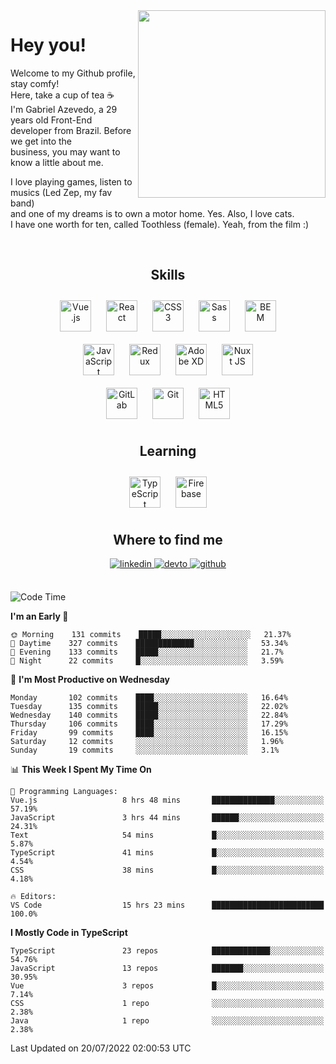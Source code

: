 <div align="right">
<img src="https://media.giphy.com/media/l46CbZ7KWEhN1oci4/giphy.gif" align="right" height="300" width="" />
</div>  
  

# Hey you!

Welcome to my Github profile, stay comfy!<br/>
Here, take a cup of tea ☕<br/>
I'm Gabriel Azevedo, a 29 years old Front-End<br/>
developer from Brazil. Before we get into the<br/>
business, you may want to know a little about me.<br>

I love playing games, listen to musics (Led Zep, my fav band)<br/>
and one of my dreams is to own a motor home. Yes. Also, I love cats.<br/>
I have one worth for ten, called Toothless (female). Yeah, from the film :)

<br/>

## <div align="center">Skills</div>  
  

<div align="center">  
<img style="margin: 10px" src="https://profilinator.rishav.dev/skills-assets/vuejs-original-wordmark.svg" alt="Vue.js" height="50" />  
<img style="margin: 10px" src="https://profilinator.rishav.dev/skills-assets/react-original-wordmark.svg" alt="React" height="50" />  
<img style="margin: 10px" src="https://profilinator.rishav.dev/skills-assets/css3-original-wordmark.svg" alt="CSS3" height="50" />  
<img style="margin: 10px" src="https://profilinator.rishav.dev/skills-assets/sass-original.svg" alt="Sass" height="50" />  
<img style="margin: 10px" src="https://profilinator.rishav.dev/skills-assets/bem.svg" alt="BEM" height="50" /><br/>  
<img style="margin: 10px" src="https://profilinator.rishav.dev/skills-assets/javascript-original.svg" alt="JavaScript" height="50" />  
<img style="margin: 10px" src="https://profilinator.rishav.dev/skills-assets/redux-original.svg" alt="Redux" height="50" />  
<img style="margin: 10px" src="https://profilinator.rishav.dev/skills-assets/adobexd.png" alt="Adobe XD" height="50" />  
<img style="margin: 10px" src="https://profilinator.rishav.dev/skills-assets/nuxt.png" alt="Nuxt JS" height="50" /><br/>
<img style="margin: 10px" src="https://profilinator.rishav.dev/skills-assets/gitlab.svg" alt="GitLab" height="50" />  
<img style="margin: 10px" src="https://profilinator.rishav.dev/skills-assets/git-scm-icon.svg" alt="Git" height="50" />  
<img style="margin: 10px" src="https://profilinator.rishav.dev/skills-assets/html5-original-wordmark.svg" alt="HTML5" height="50" />  
</div>  

## <div align="center">Learning</div>  
  

<div align="center">  
<img style="margin: 10px" src="https://profilinator.rishav.dev/skills-assets/typescript-original.svg" alt="TypeScript" height="50" />  
<img style="margin: 10px" src="https://profilinator.rishav.dev/skills-assets/firebase.png" alt="Firebase" height="50" />  
</div>  

## <div align="center">Where to find me</div>  
  

<div align="center">
<a href="https://linkedin.com/in/https://linkedin.com/in/azevedo-gabriel" target="_blank">
<img src=https://img.shields.io/badge/linkedin-%231E77B5.svg?&style=for-the-badge&logo=linkedin&logoColor=white alt=linkedin style="margin-bottom: 5px;" />
</a>
<a href="https://dev.to/https://dev.to/gpeto91" target="_blank">
<img src=https://img.shields.io/badge/dev.to-%2308090A.svg?&style=for-the-badge&logo=dev.to&logoColor=white alt=devto style="margin-bottom: 5px;" />
</a>
<a href="https://github.com/https://github.com/gpeto91" target="_blank">
<img src=https://img.shields.io/badge/github-%2324292e.svg?&style=for-the-badge&logo=github&logoColor=white alt=github style="margin-bottom: 5px;" />
</a>  
</div>  
  
<br/>

<!--START_SECTION:waka-->
![Code Time](http://img.shields.io/badge/Code%20Time-0%20secs-blue)

**I'm an Early 🐤** 

```text
🌞 Morning    131 commits    █████░░░░░░░░░░░░░░░░░░░░   21.37% 
🌆 Daytime    327 commits    █████████████░░░░░░░░░░░░   53.34% 
🌃 Evening    133 commits    █████░░░░░░░░░░░░░░░░░░░░   21.7% 
🌙 Night      22 commits     █░░░░░░░░░░░░░░░░░░░░░░░░   3.59%

```
📅 **I'm Most Productive on Wednesday** 

```text
Monday       102 commits    ████░░░░░░░░░░░░░░░░░░░░░   16.64% 
Tuesday      135 commits    █████░░░░░░░░░░░░░░░░░░░░   22.02% 
Wednesday    140 commits    █████░░░░░░░░░░░░░░░░░░░░   22.84% 
Thursday     106 commits    ████░░░░░░░░░░░░░░░░░░░░░   17.29% 
Friday       99 commits     ████░░░░░░░░░░░░░░░░░░░░░   16.15% 
Saturday     12 commits     ░░░░░░░░░░░░░░░░░░░░░░░░░   1.96% 
Sunday       19 commits     ░░░░░░░░░░░░░░░░░░░░░░░░░   3.1%

```


📊 **This Week I Spent My Time On** 

```text
💬 Programming Languages: 
Vue.js                   8 hrs 48 mins       ██████████████░░░░░░░░░░░   57.19% 
JavaScript               3 hrs 44 mins       ██████░░░░░░░░░░░░░░░░░░░   24.31% 
Text                     54 mins             █░░░░░░░░░░░░░░░░░░░░░░░░   5.87% 
TypeScript               41 mins             █░░░░░░░░░░░░░░░░░░░░░░░░   4.54% 
CSS                      38 mins             █░░░░░░░░░░░░░░░░░░░░░░░░   4.18%

🔥 Editors: 
VS Code                  15 hrs 23 mins      █████████████████████████   100.0%

```

**I Mostly Code in TypeScript** 

```text
TypeScript               23 repos            █████████████░░░░░░░░░░░░   54.76% 
JavaScript               13 repos            ███████░░░░░░░░░░░░░░░░░░   30.95% 
Vue                      3 repos             █░░░░░░░░░░░░░░░░░░░░░░░░   7.14% 
CSS                      1 repo              ░░░░░░░░░░░░░░░░░░░░░░░░░   2.38% 
Java                     1 repo              ░░░░░░░░░░░░░░░░░░░░░░░░░   2.38%

```



 Last Updated on 20/07/2022 02:00:53 UTC
<!--END_SECTION:waka-->

